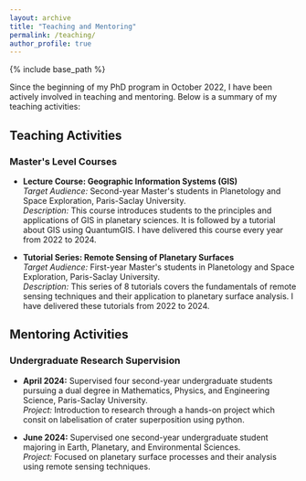 ```yaml
---
layout: archive
title: "Teaching and Mentoring"
permalink: /teaching/
author_profile: true
---
```


{% include base_path %}

Since the beginning of my PhD program in October 2022, I have been actively involved in teaching and mentoring. Below is a summary of my teaching activities:

## Teaching Activities

### Master's Level Courses
- **Lecture Course: Geographic Information Systems (GIS)**  
  *Target Audience:* Second-year Master's students in Planetology and Space Exploration, Paris-Saclay University.  
  *Description:* This course introduces students to the principles and applications of GIS in planetary sciences. It is followed by a tutorial about GIS using QuantumGIS. I have delivered this course every year from 2022 to 2024.

- **Tutorial Series: Remote Sensing of Planetary Surfaces**  
  *Target Audience:* First-year Master's students in Planetology and Space Exploration, Paris-Saclay University.  
  *Description:* This series of 8 tutorials covers the fundamentals of remote sensing techniques and their application to planetary surface analysis. I have delivered these tutorials from 2022 to 2024.

## Mentoring Activities

### Undergraduate Research Supervision
- **April 2024:** Supervised four second-year undergraduate students pursuing a dual degree in Mathematics, Physics, and Engineering Science, Paris-Saclay University.  
  *Project:* Introduction to research through a hands-on project which consit on labelisation of crater superposition using python.  

- **June 2024:** Supervised one second-year undergraduate student majoring in Earth, Planetary, and Environmental Sciences.  
  *Project:* Focused on planetary surface processes and their analysis using remote sensing techniques.
